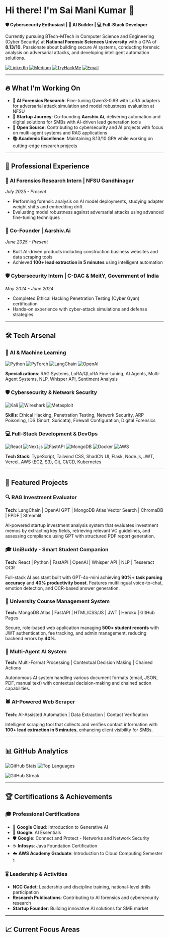 # Hi there! I'm Sai Mani Kumar 👋

**🛡️ Cybersecurity Enthusiast | 🧠 AI Builder | 💻 Full-Stack Developer**

Currently pursuing BTech-MTech in Computer Science and Engineering (Cyber Security) at **National Forensic Sciences University** with a GPA of **8.13/10**. Passionate about building secure AI systems, conducting forensic analysis on adversarial attacks, and developing intelligent automation solutions.

[![LinkedIn](https://img.shields.io/badge/LinkedIn-0077B5?style=flat&logo=linkedin&logoColor=white)](https://linkedin.com/in/sai-mani-kumar-pemmanaboina-1530b4267)
[![Medium](https://img.shields.io/badge/Medium-12100E?style=flat&logo=medium&logoColor=white)](https://medium.com/@psmk212004)
[![TryHackMe](https://img.shields.io/badge/TryHackMe-212C42?style=flat&logo=tryhackme&logoColor=white)](https://tryhackme.com/p/S1A)
[![Email](https://img.shields.io/badge/Email-D14836?style=flat&logo=gmail&logoColor=white)](mailto:psmk212004@gmail.com)

---

## 🔥 What I'm Working On

- **🔬 AI Forensics Research**: Fine-tuning Qwen3-0.6B with LoRA adapters for adversarial attack simulation and model robustness evaluation at NFSU
- **🚀 Startup Journey**: Co-founding **Aarshiv.Ai**, delivering automation and digital solutions for SMBs with AI-driven lead generation tools
- **🌟 Open Source**: Contributing to cybersecurity and AI projects with focus on multi-agent systems and RAG applications
- **📚 Academic Excellence**: Maintaining 8.13/10 GPA while working on cutting-edge research projects

---

## 💼 Professional Experience

### 🔬 AI Forensics Research Intern | NFSU Gandhinagar
*July 2025 - Present*
- Performing forensic analysis on AI model deployments, studying adapter weight shifts and embedding drift
- Evaluating model robustness against adversarial attacks using advanced fine-tuning techniques

### 🚀 Co-Founder | Aarshiv.Ai  
*June 2025 - Present*
- Built AI-driven products including construction business websites and data scraping tools
- Achieved **100+ lead extraction in 5 minutes** using intelligent automation

### 🛡️ Cybersecurity Intern | C-DAC & MeitY, Government of India
*May 2024 - June 2024*
- Completed Ethical Hacking Penetration Testing (Cyber Gyan) certification
- Hands-on experience with cyber-attack simulations and defense strategies

---

## 🛠️ Tech Arsenal

### 🧠 AI & Machine Learning
![Python](https://img.shields.io/badge/Python-3776AB?style=flat&logo=python&logoColor=white)
![PyTorch](https://img.shields.io/badge/PyTorch-EE4C2C?style=flat&logo=pytorch&logoColor=white)
![LangChain](https://img.shields.io/badge/LangChain-1C3C3C?style=flat&logo=langchain&logoColor=white)
![OpenAI](https://img.shields.io/badge/OpenAI-412991?style=flat&logo=openai&logoColor=white)

**Specializations**: RAG Systems, LoRA/QLoRA Fine-tuning, AI Agents, Multi-Agent Systems, NLP, Whisper API, Sentiment Analysis

### 🛡️ Cybersecurity & Network Security
![Kali](https://img.shields.io/badge/Kali_Linux-557C94?style=flat&logo=kalilinux&logoColor=white)
![Wireshark](https://img.shields.io/badge/Wireshark-1679A7?style=flat&logo=wireshark&logoColor=white)
![Metasploit](https://img.shields.io/badge/Metasploit-2596BE?style=flat&logo=metasploit&logoColor=white)

**Skills**: Ethical Hacking, Penetration Testing, Network Security, ARP Poisoning, IDS (Snort, Suricata), Firewall Configuration, Digital Forensics

### 💻 Full-Stack Development & DevOps
![React](https://img.shields.io/badge/React-20232A?style=flat&logo=react&logoColor=61DAFB)
![Next.js](https://img.shields.io/badge/Next.js-000000?style=flat&logo=nextdotjs&logoColor=white)
![FastAPI](https://img.shields.io/badge/FastAPI-005571?style=flat&logo=fastapi)
![MongoDB](https://img.shields.io/badge/MongoDB-4EA94B?style=flat&logo=mongodb&logoColor=white)
![Docker](https://img.shields.io/badge/Docker-2CA5E0?style=flat&logo=docker&logoColor=white)
![AWS](https://img.shields.io/badge/AWS-FF9900?style=flat&logo=amazonaws&logoColor=white)

**Tech Stack**: TypeScript, Tailwind CSS, ShadCN UI, Flask, Node.js, JWT, Vercel, AWS (EC2, S3), Git, CI/CD, Kubernetes

---

## 🚀 Featured Projects

### 🔍 RAG Investment Evaluator
**Tech**: LangChain | OpenAI GPT | MongoDB Atlas Vector Search | ChromaDB | FPDF | Streamlit

AI-powered startup investment analysis system that evaluates investment memos by extracting key fields, retrieving relevant VC guidelines, and assessing compliance using GPT with structured PDF report generation.

### 🎓 UniBuddy - Smart Student Companion  
**Tech**: React | Python | FastAPI | OpenAI | Whisper API | NLP | Tesseract OCR

Full-stack AI assistant built with GPT-4o-mini achieving **90%+ task parsing accuracy** and **40% productivity boost**. Features multilingual voice-to-chat, emotion detection, and OCR-based answer generation.

### 🏫 University Course Management System
**Tech**: MongoDB Atlas | FastAPI | HTML/CSS/JS | JWT | Heroku | GitHub Pages

Secure, role-based web application managing **500+ student records** with JWT authentication, fee tracking, and admin management, reducing backend errors by **40%**.

### 🤖 Multi-Agent AI System
**Tech**: Multi-Format Processing | Contextual Decision Making | Chained Actions

Autonomous AI system handling various document formats (email, JSON, PDF, manual text) with contextual decision-making and chained action capabilities.

### 🕷️ AI-Powered Web Scraper
**Tech**: AI-Assisted Automation | Data Extraction | Contact Verification

Intelligent scraping tool that collects and verifies contact information with **100+ lead extraction in 5 minutes**, enhancing client visibility for SMBs.

---

## 📊 GitHub Analytics

![GitHub Stats](https://github-readme-stats.vercel.app/api?username=saimani21&show_icons=true&theme=dark&hide_border=true&count_private=true)
![Top Languages](https://github-readme-stats.vercel.app/api/top-langs/?username=saimani21&layout=compact&theme=dark&hide_border=true)

![GitHub Streak](https://github-readme-streak-stats.herokuapp.com/?user=saimani21&theme=dark&hide_border=true)

---

## 🏆 Certifications & Achievements

### 🎓 Professional Certifications
- 🥇 **Google Cloud**: Introduction to Generative AI
- 🤖 **Google**: AI Essentials  
- 🛡️ **Google**: Connect and Protect - Networks and Network Security  
- ☕ **Infosys**: Java Foundation Certification
- ☁️ **AWS Academy Graduate**: Introduction to Cloud Computing Semester 1

### 🎖️ Leadership & Activities
- **NCC Cadet**: Leadership and discipline training, national-level drills participation
- **Research Publications**: Contributing to AI forensics and cybersecurity research
- **Startup Founder**: Building innovative AI solutions for SMB market

---

## 📈 Current Focus Areas


